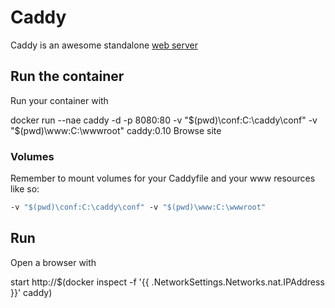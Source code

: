 # Caddy

Caddy is an awesome standalone [web server](https://caddyserver.com)

## Run the container

Run your container with

docker run --nae caddy -d -p 8080:80 -v "$(pwd)\conf:C:\caddy\conf" -v "$(pwd)\www:C:\wwwroot" caddy:0.10
Browse site

### Volumes
Remember to mount volumes for your Caddyfile and your www resources like so:

```Dockerfile
-v "$(pwd)\conf:C:\caddy\conf" -v "$(pwd)\www:C:\wwwroot"
```

## Run
Open a browser with

start http://$(docker inspect -f '{{ .NetworkSettings.Networks.nat.IPAddress }}' caddy)
